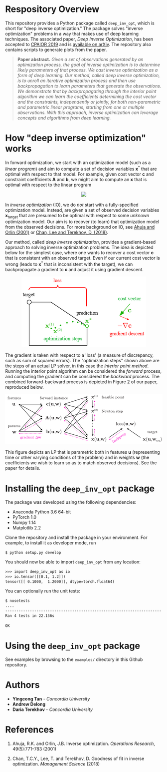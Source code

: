 # Respository Overview  
This repository provides a Python package called `deep_inv_opt`, which is short for "deep inverse optimization." The package solves "inverse optimization" problems in a way that makes use of deep learning techniques. The associated paper, _Deep Inverse Optimization_, has been accepted to [CPAIOR 2019](http://cpaior2019.uowm.gr/) and is [available on arXiv](https://arxiv.org/abs/1812.00804). The repository also contains scripts to generate plots from the paper.

> **Paper abstract.** _Given a set of observations generated by an optimization process, the goal of inverse optimization is to determine likely parameters of that process. We cast inverse optimization as a form of deep learning. Our method, called _deep inverse optimization_, is to unroll an iterative optimization process and then use backpropagation to learn parameters that generate the observations. We demonstrate that by backpropagating through the interior point algorithm we can learn the coefficients determining the cost vector and the constraints, independently or jointly, for both non-parametric and parametric linear programs, starting from one or multiple observations. With this approach, inverse optimization can
leverage concepts and algorithms from deep learning._




# How "deep inverse optimization" works

In forward optimization, we start with an optimization model (such as a _linear program_) and aim to compute a set of decision variables **x**<sup>*</sup> that are optimal with respect to that model.
For example, given cost vector **c** and constraint coefficients **A** and **b**, we might aim to compute an **x** that is optimal with respect to the linear program
<center><img src="https://latex.codecogs.com/gif.latex?%5Cbegin%7Balign*%7D%20%5Cmin_%5Cmathbf%7Bx%7D%20%5Cquad%26%20%5Cmathbf%7Bc%7D%27%20%5Cmathbf%7Bx%7D%5C%5C%20%26%20%5Cmathbf%7BAx%7D%20%5Cleq%20%5Cmathbf%7Bb%7D%20%5Cend%7Balign*%7D"/>
<!--
The above equation image was made by entering the latex below in https://www.codecogs.com/latex/eqneditor.php
\begin{align*}
\min_\mathbf{x} \quad& \mathbf{c}' \mathbf{x}\\
 & \mathbf{Ax} \leq \mathbf{b}
\end{align*}
--></center>

In _inverse optimization_ (IO), we do _not_ start with a fully-specified optimization model. Instead, are given a set of observed decision variables **x**<sub>target</sub> that are presumed to be optimal with respect to some _unknown_ optimization model. Our aim is to recover (to learn) that optimization model from the observed decisions. For more background on IO, see [Ahuja and Orlin (2001)](#ahuja2001) or [Chan, Lee and Terekhov, D. (2018)](#chan2018).

Our method, called _deep inverse optimization_, provides a gradient-based approach to solving inverse optimization problems. The idea is depicted below for the simplest case, where one wants to recover a cost vector **c** that is consistent with an observed target. Even if our current cost vector is wrong (leads to **x**<sup>*</sup> that is inconsistent with the target), we can backpropagate a gradient to **c** and adjust it using gradient descent.

<center><img src="images/figure_learning_c.png" style="width:399;height:266"/></center>

The gradient is taken with respect to a 'loss' (a measure of discrepancy, such as sum of squared errors). The "optimization steps" shown above are the steps of an actual LP solver, in this case the _interior point method_. Running the interior point algorithm can be considered the _forward_ process, and computing the gradient can be considered the _backward_ process. The combined forward-backward process is depicted in Figure 2 of our paper, reproduced below. 

<center><img src="images/figure_deep_inv_opt_framework.png" style="width:600;height:191"></center>

This figure depicts an LP that is parametric both in features **u** (representing time or other varying conditions of the problem) and in weights **w** (the coefficients we wish to learn so as to match observed decisions). See the paper for details.





# Installing the `deep_inv_opt` package

The package was developed using the following dependencies:
- Anaconda Python 3.6 64-bit
- PyTorch 1.0
- Numpy 1.14
- Matplotlib 2.2

Clone the repository and install the package in your environment.
For example, to install it as developer mode, run 
```
$ python setup.py develop
```

You should now be able to import ```deep_inv_opt``` from any location:
```
>>> import deep_inv_opt as io
>>> io.tensor([[0.1, 1.2]])
tensor([[ 0.1000,  1.2000]], dtype=torch.float64)
```

You can optionally run the unit tests:
```
$ nosetests
....
----------------------------------------------------------------------
Ran 4 tests in 22.156s

OK
```

# Using the `deep_inv_opt` package

See examples by browsing to the `examples/` directory in this Github repository.




# Authors
* **Yingcong Tan** - *Concordia University*
* **Andrew Delong** 
* **Daria Terekhov** - *Concordia University*


# References
1. Ahuja, R.K. and Orlin, J.B. Inverse optimization. _Operations Research_, 49(5):771–783 (2001)

2. Chan, T.C.Y., Lee, T. and Terekhov, D. Goodness of fit in inverse optimization. _Management Science_ (2018)
